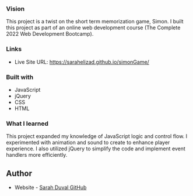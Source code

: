 ### Vision
This project is a twist on the short term memorization game, Simon. I built this project as part of an online web development course (The Complete 2022 Web Development Bootcamp). 

### Links

- Live Site URL: https://sarahelizad.github.io/simonGame/

### Built with

- JavaScript
- jQuery
- CSS
- HTML

### What I learned

This project expanded my knowledge of JavaScript logic and control flow. I experimented with animation and sound to create to enhance player experience. I also utilized jQuery to simplify the code and implement event handlers more efficiently.

## Author

- Website - [Sarah Duval GitHub](https://github.com/sarahelizad)
